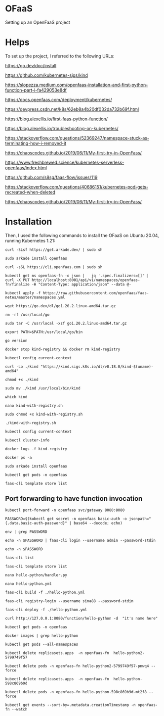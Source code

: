 # OFaaS
Setting up an OpenFaaS project

# Helps
To set up the project, I referred to the following URLs:

https://go.dev/doc/install

https://github.com/kubernetes-sigs/kind

https://slopezza.medium.com/openfaas-installation-and-first-python-function-part-i-fa429053e8df

https://docs.openfaas.com/deployment/kubernetes/

https://devpress.csdn.net/k8s/62eb8a4b20df032da732b69f.html

https://blog.alexellis.io/first-faas-python-function/

https://blog.alexellis.io/troubleshooting-on-kubernetes/

https://stackoverflow.com/questions/52369247/namespace-stuck-as-terminating-how-i-removed-it

https://chaoscodes.github.io/2019/06/11/My-first-try-in-OpenFass/

https://www.freshbrewed.science/kubernetes-serverless-openfaas/index.html

https://github.com/s8sg/faas-flow/issues/119

https://stackoverflow.com/questions/40686151/kubernetes-pod-gets-recreated-when-deleted

https://chaoscodes.github.io/2019/06/11/My-first-try-in-OpenFass/

# Installation

Then, I used the following commands to install the OFaaS on Ubuntu 20.04, running Kubernetes 1.21:

  ```curl -SLsf https://get.arkade.dev/ | sudo sh```
  
  ```sudo arkade install openfaas```

  ```curl -sSL https://cli.openfaas.com | sudo sh```

  ```kubectl get ns openfaas-fn -o json |   jq '.spec.finalizers=[]' |   curl -X PUT http://localhost:8001/api/v1/namespaces/openfaas-fn/finalize -H "Content-Type: application/json" --data @-```
  
  ```kubectl apply -f https://raw.githubusercontent.com/openfaas/faas-netes/master/namespaces.yml```
  
  ```wget https://go.dev/dl/go1.20.2.linux-amd64.tar.gz```
  
  ```rm -rf /usr/local/go```
  
  ```sudo tar -C /usr/local -xzf go1.20.2.linux-amd64.tar.gz```
  
  ```export PATH=$PATH:/usr/local/go/bin```
  
  ```go version```
  
  ```docker stop kind-registry && docker rm kind-registry```
  
  ```kubectl config current-context```
  
  ```curl -Lo ./kind "https://kind.sigs.k8s.io/dl/v0.18.0/kind-$(uname)-amd64"```
  
  ```chmod +x ./kind```
  
  ```sudo mv ./kind /usr/local/bin/kind```
  
  ```which kind```
  
  ```nano kind-with-registry.sh```
  
  ```sudo chmod +x kind-with-registry.sh```
  
  ```./kind-with-registry.sh```
  
  ```kubectl config current-context```
  
  ```kubectl cluster-info```
  
  ```docker logs -f kind-registry```
  
  ```docker ps -a```
  
  ```sudo arkade install openfaas```
  
  ```kubectl get pods -n openfaas```
  
  ```faas-cli template store list```

## Port forwarding to have function invocation
  ```kubectl port-forward -n openfaas svc/gateway 8080:8080```

  ```PASSWORD=$(kubectl get secret -n openfaas basic-auth -o jsonpath="{.data.basic-auth-password}" | base64 --decode; echo)```
  
  ```env | grep PASSWORD```
  
  ```echo -n $PASSWORD | faas-cli login --username admin --password-stdin```
  
  ```echo -n $PASSWORD```
  
  ```faas-cli list```
  
  ```faas-cli template store list```
  
  ```nano hello-python/handler.py```
  
  ```nano hello-python.yml```
  
  ```faas-cli build -f ./hello-python.yml```
  
  ```faas-cli registry-login --username sina88 --password-stdin```
  
  ```faas-cli deploy -f ./hello-python.yml```
  
  ```curl http://127.0.0.1:8080/function/hello-python -d  "it's name here"```
  
  ```kubectl get pods -n openfaas```
  
  ```docker images | grep hello-python```
  
  ```kubectl get pods --all-namespaces```
  
  ```kubectl delete replicasets.apps  -n openfaas-fn  hello-python2-5799749f57```
  
  ```kubectl delete pods -n openfaas-fn hello-python2-5799749f57-pnwq4 --force```
  
  ```kubectl delete replicasets.apps  -n openfaas-fn  hello-python-598c869b9d```
  
  ```kubectl delete pods -n openfaas-fn hello-python-598c869b9d-mt2f8 --force```
  
  ```kubectl get events --sort-by=.metadata.creationTimestamp -n openfaas-fn --watch```
